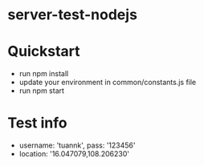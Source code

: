 # server-test-nodejs
# Quickstart
* run npm install
* update your environment in common/constants.js file
* run npm start

# Test info
* username: 'tuannk', pass: '123456'
* location: '16.047079,108.206230'
